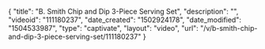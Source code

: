 {
    "title": "B. Smith Chip and Dip 3-Piece Serving Set",
    "description": "",
    "videoid": "111180237",
    "date_created": "1502924178",
    "date_modified": "1504533987",
    "type": "captivate",
    "layout": "video",
    "url": "\/v\/b-smith-chip-and-dip-3-piece-serving-set\/111180237"
}